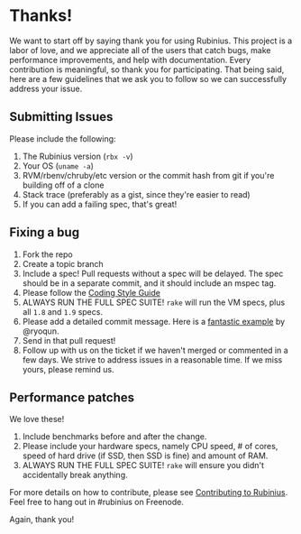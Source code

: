 # Thanks!

We want to start off by saying thank you for using Rubinius. This project is a labor of love, and we appreciate all of the users that catch bugs, make performance improvements, and help with documentation. Every contribution is meaningful, so thank you for participating. That being said, here are a few guidelines that we ask you to follow so we can successfully address your issue.

## Submitting Issues

Please include the following:

1. The Rubinius version (`rbx -v`)
1. Your OS (`uname -a`)
1. RVM/rbenv/chruby/etc version or the commit hash from git if you're building off of a clone
1. Stack trace (preferably as a gist, since they're easier to read)
1. If you can add a failing spec, that's great!

## Fixing a bug

1. Fork the repo
1. Create a topic branch
1. Include a spec! Pull requests without a spec will be delayed. The spec should be in a separate commit, and it should include an mspec tag.
1. Please follow the [Coding Style Guide](http://rubini.us/doc/en/contributing/style-guide)
1. ALWAYS RUN THE FULL SPEC SUITE! `rake` will run the VM specs, plus all `1.8` and `1.9` specs.
1. Please add a detailed commit message. Here is a [fantastic example](https://github.com/rubinius/rubinius/commit/1f9ddd10c10386f4e12f9a52f41ff77731061612) by @ryoqun.
1. Send in that pull request!
1. Follow up with us on the ticket if we haven't merged or commented in a few days. We strive to address issues in a reasonable time. If we miss yours, please remind us.

## Performance patches

We love these!

1. Include benchmarks before and after the change.
1. Please include your hardware specs, namely CPU speed, # of cores, speed of hard drive (if SSD, then SSD is fine) and amount of RAM.
1. ALWAYS RUN THE FULL SPEC SUITE! `rake` will ensure you didn't accidentally break anything.

For more details on how to contribute, please see [Contributing to Rubinius](http://rubini.us/2011/10/18/contributing-to-rubinius/). Feel free to hang out in #rubinius on Freenode.

Again, thank you!
